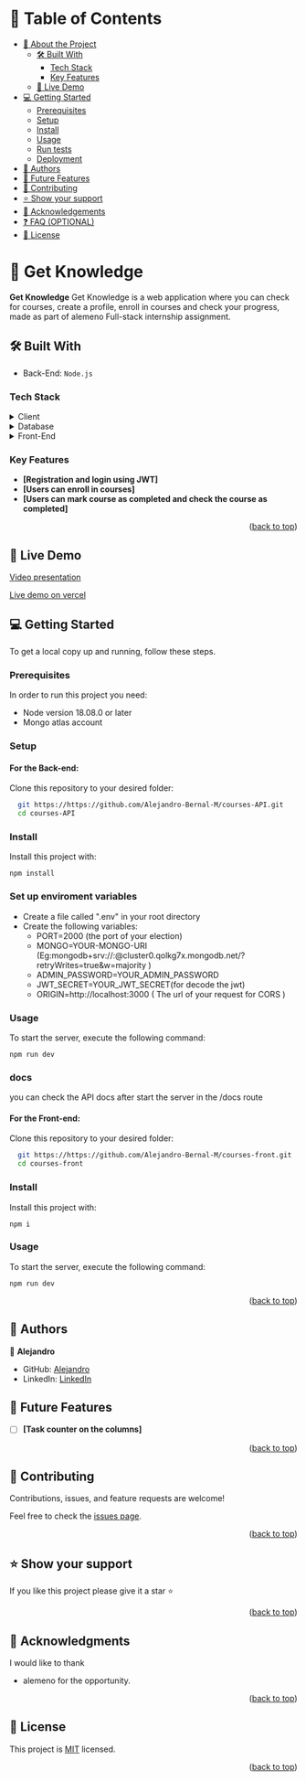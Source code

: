 <a name="readme-top"></a>

# 📗 Table of Contents

- [📖 About the Project](#about-project)
  - [🛠 Built With](#built-with)
    - [Tech Stack](#tech-stack)
    - [Key Features](#key-features)
  - [🚀 Live Demo](#live-demo)
- [💻 Getting Started](#getting-started)
  - [Prerequisites](#prerequisites)
  - [Setup](#setup)
  - [Install](#install)
  - [Usage](#usage)
  - [Run tests](#run-tests)
  - [Deployment](#deployment)
- [👥 Authors](#authors)
- [🔭 Future Features](#future-features)
- [🤝 Contributing](#contributing)
- [⭐️ Show your support](#support)
- [🙏 Acknowledgements](#acknowledgements)
- [❓ FAQ (OPTIONAL)](#faq)
- [📝 License](#license)

<!-- PROJECT DESCRIPTION -->

# 📖 Get Knowledge <a name="about-project"></a>

**Get Knowledge** Get Knowledge is a web application where you can check for courses, create a profile, enroll in courses and check your progress, made as part of alemeno Full-stack internship assignment.

## 🛠 Built With <a name="built-with"></a>
- Back-End: `Node.js`

### Tech Stack <a name="tech-stack"></a>

<details>
  <summary>Client</summary>
  <ul>
    <li><a href="https://nodejs.org/en">Node.js</a></li>
  </ul>
</details>

<details>
<summary>Database</summary>
  <ul>
    <li><a href="https://www.mongodb.com/">MongoDB</a></li>
  </ul>
</details>

<details>
<summary>Front-End</summary>
  <ul>
    <li><a href="https://nextjs.org/">Next.js</a></li>
  </ul>
</details>

<!-- Features -->

### Key Features <a name="key-features"></a>

- **[Registration and login using JWT]**
- **[Users can enroll in courses]**
- **[Users can mark course as completed and check the course as completed]**

<p align="right">(<a href="#readme-top">back to top</a>)</p>

<!-- Live Demo -->

## 🚀 Live Demo <a name="live-demo">

[Video presentation](https://drive.google.com/file/d/1t6VLhVgv7Z3pBFl7OHJKCMX1n6x6qv_Z/view?usp=sharing)

[Live demo on vercel](https://getknowledge.vercel.app/)

<!-- GETTING STARTED -->

## 💻 Getting Started <a name="getting-started"></a>

To get a local copy up and running, follow these steps.

### Prerequisites

In order to run this project you need:
- Node version 18.08.0 or later
- Mongo atlas account

### Setup
#### For the Back-end:
Clone this repository to your desired folder:

```sh
  git https://https://github.com/Alejandro-Bernal-M/courses-API.git
  cd courses-API
```

### Install

Install this project with:

  `npm install`

### Set up enviroment variables
 - Create a file called ".env" in your root directory
 - Create the following variables:
    - PORT=2000 (the port of your election)
    - MONGO=YOUR-MONGO-URI (Eg:mongodb+srv://<username>:<password>@cluster0.qolkg7x.mongodb.net/<collection>?retryWrites=true&w=majority )
    - ADMIN_PASSWORD=YOUR_ADMIN_PASSWORD
    - JWT_SECRET=YOUR_JWT_SECRET(for decode the jwt)
    - ORIGIN=http://localhost:3000 ( The url of your request for CORS )

### Usage

To start the server, execute the following command:

`npm run dev`

### docs

you can check the API docs after start the server in the /docs route

#### For the Front-end:

Clone this repository to your desired folder:

```sh
  git https://https://github.com/Alejandro-Bernal-M/courses-front.git
  cd courses-front
```

### Install

Install this project with:

  `npm i`

### Usage

To start the server, execute the following command:

`npm run dev`



<p align="right">(<a href="#readme-top">back to top</a>)</p>

<!-- AUTHORS -->

## 👥 Authors <a name="authors"></a>

👤 **Alejandro**
- GitHub: [Alejandro](https://github.com/Alejandro-Bernal-M)
- LinkedIn: [LinkedIn](https://www.linkedin.com/in/alejandro-bernal-marin)

<!-- FUTURE FEATURES -->

## 🔭 Future Features <a name="future-features"></a>

- [ ] **[Task counter on the columns]**

<p align="right">(<a href="#readme-top">back to top</a>)</p>

<!-- CONTRIBUTING -->

## 🤝 Contributing <a name="contributing"></a>

Contributions, issues, and feature requests are welcome!

Feel free to check the [issues page](https://github.com/Alejandro-Bernal-M/courses-front/issues).

<p align="right">(<a href="#readme-top">back to top</a>)</p>

<!-- SUPPORT -->

## ⭐️ Show your support <a name="support"></a>

If you like this project please give it a star ⭐️

<p align="right">(<a href="#readme-top">back to top</a>)</p>

<!-- ACKNOWLEDGEMENTS -->

## 🙏 Acknowledgments <a name="acknowledgements"></a>

I would like to thank 
- alemeno for the opportunity.

<p align="right">(<a href="#readme-top">back to top</a>)</p>

<!-- LICENSE -->

## 📝 License <a name="license"></a>

This project is [MIT](./LICENSE) licensed.

<p align="right">(<a href="#readme-top">back to top</a>)</p>

